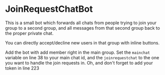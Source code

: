 # JoinRequestChatBot

This is a small bot which forwards all chats from people trying to join your group to a second group, and all messages from that second group back to the proper private chat.

You can directly accept/decline new users in that group with inline buttons.

Add the bot with add member right in the main group. Set the `mainchat` variable on line 38 to your main chat id, and the `joinrequestchat` to the one you want to handle the join requests in. Oh, and don't forget to add your token in line 223
